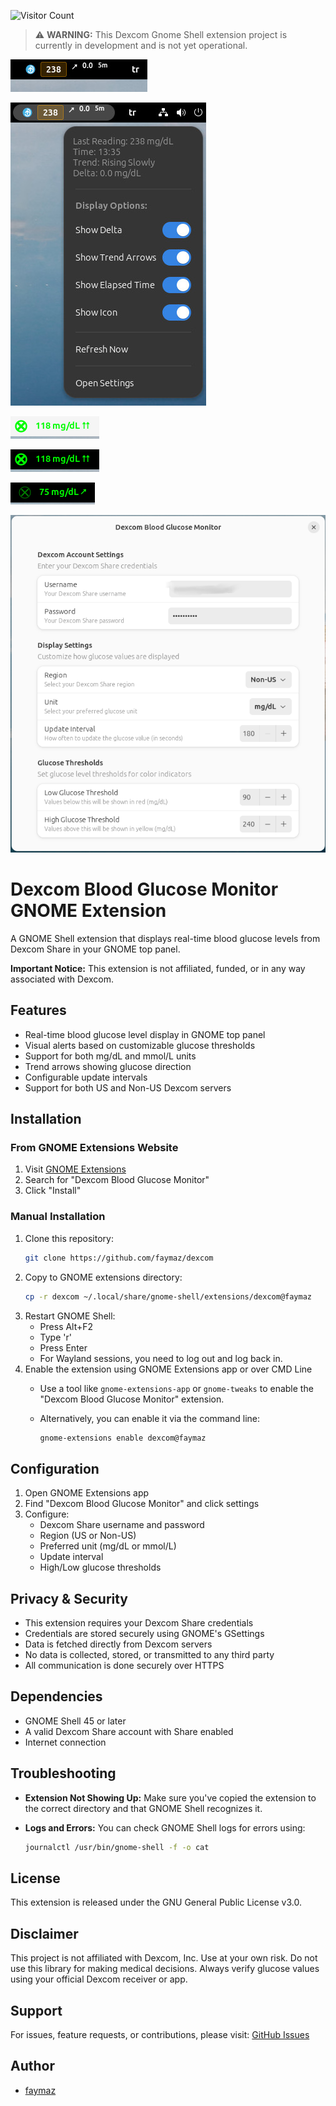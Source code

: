 ![Visitor Count](https://visitor-badge.laobi.icu/badge?page_id=faymaz.dexcom)
> ⚠️ **WARNING:** This Dexcom Gnome Shell extension project is currently in development and is not yet operational.

![Dexcom Gnome Shell - 1](img/Dexcom_0.jpg)

![Dexcom Gnome Shell - 2](img/Dexcom_1.jpg)

![Dexcom Gnome Shell - 3](img/Dexcom_3.png)

![Dexcom Gnome Shell - 4](img/Dexcom_4.png)

![Dexcom Gnome Shell - 5](img/Dexcom_5.png)

![Dexcom - Configuration Menu](img/Dexcom_config_menu.png)

# Dexcom Blood Glucose Monitor GNOME Extension

A GNOME Shell extension that displays real-time blood glucose levels from Dexcom Share in your GNOME top panel.

**Important Notice:** This extension is not affiliated, funded, or in any way associated with Dexcom.

## Features

- Real-time blood glucose level display in GNOME top panel
- Visual alerts based on customizable glucose thresholds
- Support for both mg/dL and mmol/L units
- Trend arrows showing glucose direction
- Configurable update intervals
- Support for both US and Non-US Dexcom servers

## Installation

### From GNOME Extensions Website
1. Visit [GNOME Extensions](https://extensions.gnome.org)
2. Search for "Dexcom Blood Glucose Monitor"
3. Click "Install"

### Manual Installation
1. Clone this repository:
   ```bash
   git clone https://github.com/faymaz/dexcom
   ```
2. Copy to GNOME extensions directory:
   ```bash
   cp -r dexcom ~/.local/share/gnome-shell/extensions/dexcom@faymaz
   ```
3. Restart GNOME Shell:
   - Press Alt+F2
   - Type 'r'
   - Press Enter
   - For Wayland sessions, you need to log out and log back in.
4. Enable the extension using GNOME Extensions app or over CMD Line
   - Use a tool like `gnome-extensions-app` or `gnome-tweaks` to enable the "Dexcom Blood Glucose Monitor" extension.
   - Alternatively, you can enable it via the command line:

     ```bash
     gnome-extensions enable dexcom@faymaz
     ``` 
## Configuration

1. Open GNOME Extensions app
2. Find "Dexcom Blood Glucose Monitor" and click settings
3. Configure:
   - Dexcom Share username and password
   - Region (US or Non-US)
   - Preferred unit (mg/dL or mmol/L)
   - Update interval
   - High/Low glucose thresholds

## Privacy & Security

- This extension requires your Dexcom Share credentials
- Credentials are stored securely using GNOME's GSettings
- Data is fetched directly from Dexcom servers
- No data is collected, stored, or transmitted to any third party
- All communication is done securely over HTTPS

## Dependencies

- GNOME Shell 45 or later
- A valid Dexcom Share account with Share enabled
- Internet connection

## Troubleshooting

- **Extension Not Showing Up:** Make sure you've copied the extension to the correct directory and that GNOME Shell recognizes it.
- **Logs and Errors:** You can check GNOME Shell logs for errors using:

  ```bash
  journalctl /usr/bin/gnome-shell -f -o cat
  ```

## License

This extension is released under the GNU General Public License v3.0.


## Disclaimer

This project is not affiliated with Dexcom, Inc. Use at your own risk. Do not use this library for making medical decisions. Always verify glucose values using your official Dexcom receiver or app.


## Support

For issues, feature requests, or contributions, please visit:
[GitHub Issues](https://github.com/faymaz/dexcom/issues)

## Author

- [faymaz](https://github.com/faymaz)